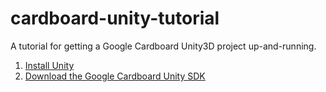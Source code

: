 # cardboard-unity-tutorial
A tutorial for getting a Google Cardboard Unity3D project up-and-running.

1. [Install Unity](http://unity3d.com/get-unity/download?ref=personal)
2. [Download the Google Cardboard Unity SDK](https://developers.google.com/cardboard/unity/download)
